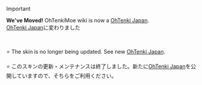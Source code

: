 <!--
[![Windows](https://raw.githubusercontent.com/nek7u/OhTenkiMoe/master/w/images/misc/badge-windows10-11.svg)](#) [![Rainmeter](https://raw.githubusercontent.com/nek7u/OhTenkiMoe/main/w/images/misc/badge-rainmeter44gt.svg)](https://www.rainmeter.net/) [![](https://raw.githubusercontent.com/nek7u/OhTenkiMoe/main/w/images/misc/badge-scalableskin.svg)](#)  


Documentation [OhTenkiMoe Home](https://github.com/nek7u/OhTenkiMoe/wiki)  

### Download [OhTenkiMoe.rmskin](https://github.com/nek7u/OhTenkiMoe/releases/latest/download/OhTenkiMoe.rmskin) [![GitHub release (latest by date including pre-releases)](https://img.shields.io/github/v/release/nek7u/OhTenkiMoe?include_prereleases&label=OhTenkiMoe&style=social)](https://github.com/nek7u/OhTenkiMoe/releases/latest/download/OhTenkiMoe.rmskin)  

[![](https://raw.githubusercontent.com/nek7u/OhTenkiMoe/main/w/images/home/preview_ohtenkimoe_thumb.png)](https://github.com/nek7u/OhTenkiMoe/wiki)  
-->

> [!IMPORTANT]
> **We've Moved!**
> OhTenkiMoe wiki is now a [OhTenki Japan](https://github.com/nek7u/OhTenki-Japan/wiki).  
> [OhTenki Japan](https://github.com/nek7u/OhTenki-Japan/wiki)に変わりました

<p><br></p>

⭐ The skin is no longer being updated. See new [OhTenki Japan](https://github.com/nek7u/OhTenki-Japan/wiki).  

⭐ このスキンの更新・メンテナンスは終了しました。新たに[OhTenki Japan](https://github.com/nek7u/OhTenki-Japan/wiki)を公開していますので、そちらをご利用ください。
